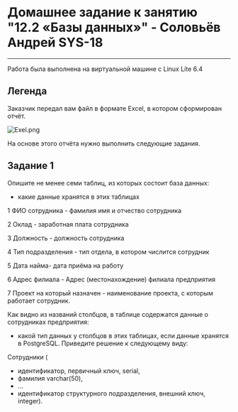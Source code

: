 
# Домашнее задание к занятию "12.2 «Базы данных»" - Соловьёв Андрей SYS-18

---

Работа была выполнена на виртуальной машине с Linux Lite 6.4


## Легенда

Заказчик передал вам файл в формате Excel, в котором сформирован отчёт.

![Exel.png](https://github.com/Andrewsolo1969/12-2-hw/blob/main/img/Exel.png)

На основе этого отчёта нужно выполнить следующие задания.


## Задание 1


Опишите не менее семи таблиц, из которых состоит база данных:

- какие данные хранятся в этих таблицах

1 ФИО сотрудника - фамилия имя и отчество сотрудника

2 Оклад - заработная плата сотрудника

3 Должность -  должность сотрудника

4 Тип подразделения - тип отдела, в котором числится сотрудник

5 Дата найма- дата приёма на работу

6 Адрес филиала - Адрес (местонахождение) филиала предприятия

7 Проект на который назначен - наименование проекта, с которым работает сотрудник.

Как видно из названий столбцов, в таблице содержатся данные о сотрудниках предприятия:

- какой тип данных у столбцов в этих таблицах, если данные хранятся в PostgreSQL.
Приведите решение к следующему виду:

Сотрудники (

  - идентификатор, первичный ключ, serial,
  - фамилия varchar(50),
  - ...
  - идентификатор структурного подразделения, внешний ключ, integer).


